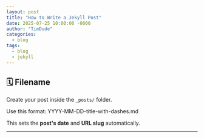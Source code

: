 ```yaml
---
layout: post
title: "How to Write a Jekyll Post"
date: 2025-07-25 10:00:00 -0000
author: "TimDude"
categories:
  - blog
tags:
  - blog
  - jekyll
---
```

## 🗓️ Filename

Create your post inside the `_posts/` folder.

Use this format: YYYY-MM-DD-title-with-dashes.md

This sets the **post's date** and **URL slug** automatically.

---

